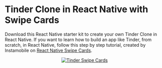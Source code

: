 # Tinder Clone in React Native with Swipe Cards

Download this React Native starter kit to create your own Tinder Clone in React Native. If you want to learn how to build an app like Tinder, from scratch, in React Native, follow this step by step tutorial, created by Instamobile on <a href="https://www.instamobile.io/react-native-controls/react-native-swipe-cards-tinder/">React Native Swipe Cards</a>.

<center>
	<a href="https://www.instamobile.io">
		<img src="https://www.instamobile.io/wp-content/uploads/2019/04/react-native-swipe-cards.png" alt="Tinder Swipe Cards"></a>
</center>
